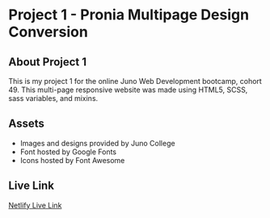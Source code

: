 # Project 1 - Pronia Multipage Design Conversion
## About Project 1
This is my project 1 for the online Juno Web Development bootcamp, cohort 49. This multi-page responsive website was made using HTML5, SCSS, sass variables, and mixins. 
## Assets
- Images and designs provided by Juno College
- Font hosted by Google Fonts
- Icons hosted by Font Awesome
## Live Link
[Netlify Live Link](https://proniaprojectone.netlify.app/)
